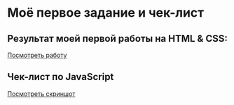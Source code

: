 #  Моё первое задание и чек-лист

## Результат моей первой работы на HTML & CSS:

[Посмотреть работу](https://ejivorobey.github.io/resume/) 

## Чек-лист по JavaScript

[Посмотреть скриншот](https://github.com/EjiVorobey/resume/blob/main/CheckList.png)
